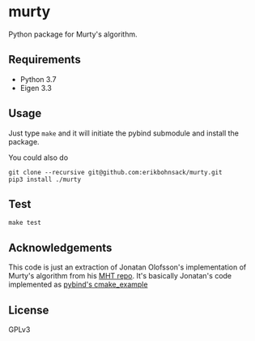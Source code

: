 # murty

Python package for Murty's algorithm. 

## Requirements

- Python 3.7
- Eigen 3.3

## Usage

Just type `make` and it will initiate the pybind submodule
and install the package.

You could also do 
```
git clone --recursive git@github.com:erikbohnsack/murty.git 
pip3 install ./murty
``` 

## Test

`make test`

## Acknowledgements

This code is just an extraction of Jonatan Olofsson's
implementation of Murty's algorithm from his [MHT repo](https://github.com/jonatanolofsson/mht). 
It's basically Jonatan's code implemented as [pybind's cmake_example](https://github.com/pybind/cmake_example)

## License

GPLv3
